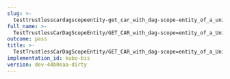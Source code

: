 ```yaml
---
slug: >-
  testtrustlesscardagscopeentity-get_car_with_dag-scope-entity_of_a_unixfs_file_(accept_header)-header_content-disposition
full_name: >-
  TestTrustlessCarDagScopeEntity/GET_CAR_with_dag-scope=entity_of_a_UnixFS_file_(Accept_Header)/Header_Content-Disposition
outcome: pass
title: >-
  TestTrustlessCarDagScopeEntity/GET_CAR_with_dag-scope=entity_of_a_UnixFS_file_(Accept_Header)/Header_Content-Disposition
implementation_id: kubo-bis
version: dev-44b0eaa-dirty
---
```



